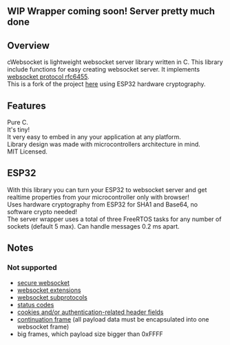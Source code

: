 ## WIP Wrapper coming soon! Server pretty much done

## Overview
cWebsocket is lightweight websocket server library written in C. This library include functions for easy creating websocket server. It implements [websocket protocol rfc6455](http://tools.ietf.org/html/rfc6455).  
This is a fork of the project [here](https://github.com/m8rge/cwebsocket) using ESP32 hardware cryptography.

## Features
Pure C.  
It's tiny!  
It very easy to embed in any your application at any platform.  
Library design was made with microcontrollers architecture in mind.  
MIT Licensed.

## ESP32
With this library you can turn your ESP32 to websocket server and get realtime properties from your microcontroller only with browser!  
Uses hardware cryptography from ESP32 for SHA1 and Base64, no software crypto needed!  
The server wrapper uses a total of three FreeRTOS tasks for any number of sockets (default 5 max). Can handle messages 0.2 ms apart.  

## Notes
### Not supported
* [secure websocket](http://tools.ietf.org/html/rfc6455#section-3)
* [websocket extensions](http://tools.ietf.org/html/rfc6455#section-9)
* [websocket subprotocols](http://tools.ietf.org/html/rfc6455#section-1.9)
* [status codes](http://tools.ietf.org/html/rfc6455#section-7.4) 
* [cookies and/or authentication-related header fields](http://tools.ietf.org/html/rfc6455#page-19)
* [continuation frame](http://tools.ietf.org/html/rfc6455#section-11.8) (all payload data must be encapsulated into one websocket frame)
* big frames, which payload size bigger than 0xFFFF
 
